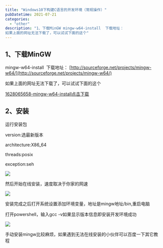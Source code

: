 ```yaml
---
title: "Windows10下构建C语言的开发环境（常规操作）"
pubDatetime: 2021-07-21
categories:
  - "other"
description: "1、下载MinGW mingw-w64-install  下载地址：
如果上面的网址无法下载了，可以试试下面的这个"
---
```


## 1、下载MinGW

mingw-w64-install  下载地址： [http://sourceforge.net/projects/mingw-w64/](http://sourceforge.net/projects/mingw-w64/)

如果上面的网址无法下载了，可以试试下面的这个

[1628065658-mingw-w64-install](https://mxte.cc/wp-content/uploads/2021/08/1628065658-mingw-w64-install.zip)[点击下载](https://mxte.cc/wp-content/uploads/2021/08/1628065658-mingw-w64-install.zip)

## 2、安装

运行安装包

version:选最新版本

architecture:X86_64

threads:posix

exception:seh

[![](@assets/images/1624029377-image.png)](https://mxte.cc/?attachment_id=86)

然后开始在线安装，速度取决于你家的网速

[![](@assets/images/1624029622-image.png)](https://mxte.cc/?attachment_id=87)

安装完成之后打开系统设置添加环境变量，地址是mingw地址/bin,重启电脑

打开powershell，输入gcc -v如果显示版本信息即安装开发环境成功

[![](@assets/images/1626856094-image.png)](https://mxte.cc/?attachment_id=95)

手动安装mingw比较麻烦，如果遇到无法在线安装的小伙伴可以百度一下其它教程
